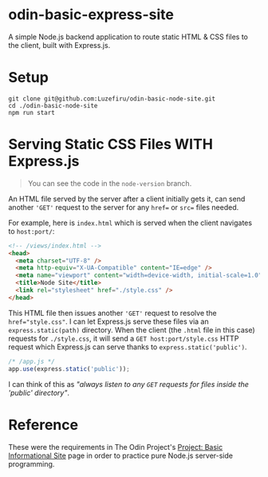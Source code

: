 # odin-basic-express-site

A simple Node.js backend application to route static HTML & CSS files to the client, built with Express.js.

# Setup

```shell
git clone git@github.com:Luzefiru/odin-basic-node-site.git
cd ./odin-basic-node-site
npm run start
```

# Serving Static CSS Files WITH Express.js

> You can see the code in the `node-version` branch.

An HTML file served by the server after a client initially gets it, can send another `'GET'` request to the server for any `href=` or `src=` files needed.

For example, here is `index.html` which is served when the client navigates to `host:port/`:

```html
<!-- /views/index.html -->
<head>
  <meta charset="UTF-8" />
  <meta http-equiv="X-UA-Compatible" content="IE=edge" />
  <meta name="viewport" content="width=device-width, initial-scale=1.0" />
  <title>Node Site</title>
  <link rel="stylesheet" href="./style.css" />
</head>
```

This HTML file then issues another `'GET'` request to resolve the `href="style.css"`. I can let Express.js serve these files via an `express.static(path)` directory. When the client (the `.html` file in this case) requests for `./style.css`, it will send a `GET host:port/style.css` HTTP request which Express.js can serve thanks to `express.static('public')`.

```js
/* /app.js */
app.use(express.static('public'));
```

I can think of this as _"always listen to any `GET` requests for files inside the 'public' directory"_.

# Reference

These were the requirements in The Odin Project's [Project: Basic Informational Site](https://www.theodinproject.com/lessons/nodejs-basic-informational-site) page in order to practice pure Node.js server-side programming.
